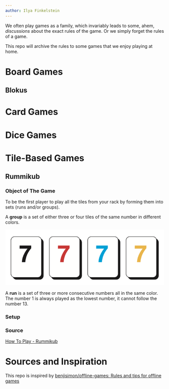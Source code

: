 ```yaml
---
author: Ilya Finkelstein
---
```


We often play games as a family, which invariably leads to some, ahem,
*discussions* about the exact rules of the game. Or we simply forget the
rules of a game.

This repo will archive the rules to some games that we enjoy playing at
home.

# Board Games

## Blokus

# Card Games

# Dice Games

# Tile-Based Games

## Rummikub

### Object of The Game

To be the first player to play all the tiles from your rack by forming
them into sets (runs and/or groups).

A **group** is a set of either three or four tiles of the same number in
different colors.

![example-group](img/rummikub-group.png)

A **run** is a set of three or more consecutive numbers all in the same
color. The number 1 is always played as the lowest number, it cannot
follow the number 13.

### Setup

### Source

[How To Play - Rummikub](https://rummikub.com/rules/)

# Sources and Inspiration

This repo is inspired by [benjisimon/offline-games: Rules and tips for
offline games](https://github.com/benjisimon/offline-games)
